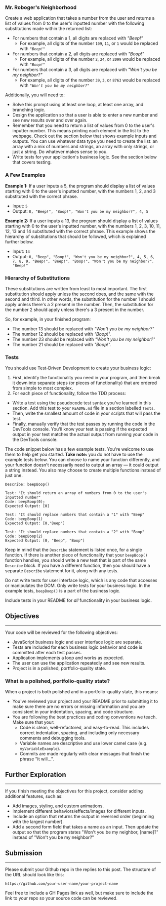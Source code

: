 ### Mr. Roboger's Neighborhood

Create a web application that takes a number from the user and returns a list of values from 0 to the user's inputted number with the following substitutions made within the returned list:

- For numbers that contain a 1, all digits are replaced with _"Beep!"_
  - For example, all digits of the number `109`, `11`, or `1` would be replaced with _`"Beep!"`_
- For numbers that contain a 2, all digits are replaced with _"Boop!"_
  - For example, all digits of the number `2`, `24`, or `2099` would be replaced with _`"Boop!"`_
- For numbers that contain a 3, all digits are replaced with _"Won't you be my neighbor?"_
  - For example, all digits of the number `39`, `3`, or `8763` would be replaced with _`"Won't you be my neighbor?"`_

Additionally, you will need to:

- Solve this prompt using at least one loop, at least one array, and branching logic.
- Design the application so that a user is able to enter a new number and see new results over and over again.
- Remember that you need to return a list of values from 0 to the user's inputter number. This means printing each element in the list to the webpage. Check out the section below that shows example inputs and outputs. You can use whatever data type you need to create the list: an array with a mix of numbers and strings, an array with only strings, or just a string. Do whatever makes sense to you.
- Write tests for your application's business logic. See the section below that covers testing.

### A Few Examples

**Example 1:** If a user inputs a 5, the program should display a list of values starting with 0 to the user's inputted number, with the numbers 1, 2, and 3 substituted with the correct phrase.

- Input: `5`
- Output: `0, "Beep!", "Boop!", "Won't you be my neighbor?", 4, 5`

**Example 2:** If a user inputs a 13, the program should display a list of values starting with 0 to the user's inputted number, with the numbers 1, 2, 3, 10, 11, 12, 13 and 14 substituted with the correct phrase. This example shows the hierarchy of substitutions that should be followed, which is explained further below.

- Input: `14`
- Output: `0, "Beep", "Boop!", "Won't you be my neighbor?", 4, 5, 6, 7, 8, 9, "Beep!", "Beep!", "Boop!", "Won't you be my neighbor?", "Beep!"`

### Hierarchy of Substitutions

These substitutions are written from least to most important. The first substitution should apply unless the second does, and the same with the second and third. In other words, the substitution for the number 1 should apply unless there's a 2 present in the number. Then, the substitution for the number 2 should apply unless there's a 3 present in the number.

So, for example, in your finished program:

- The number 13 should be replaced with _"Won't you be my neighbor?"_
- The number 12 should be replaced with _"Boop!"_.
- The number 23 should be replaced with _"Won't you be my neighbor?"_
- The number 21 should be replaced with _"Boop!"_.

### Tests

You should use Test-Driven Development to create your business logic:

1. First, identify the functionality you need in your program, and then break it down into separate steps (or pieces of functionality) that are ordered from simple to most complex.
2. For each piece of functionality, follow the TDD process:

- Write a test using the pseudocode test syntax you've learned in this section. Add this test to your `README.md` file in a section labelled `Tests`.
- Then, write the smallest amount of code in your scripts that will pass the test.
- Finally, manually verify that the test passes by running the code in the DevTools console. You'll know your test is passing if the expected output in your test matches the actual output from running your code in the DevTools console.

The code snippet below has a few example tests. You're welcome to use them to help get you started. **Take note:** you do not have to use the example tests below. You can choose to name your function differently, and your function doesn't necessarily need to output an array — it could output a string instead. You also may choose to create multiple functions instead of just one.

```
Describe: beepBoop()

Test: "It should return an array of numbers from 0 to the user's inputted number"
Code: beepBoop(0);
Expected Output: [0]

Test: "It should replace numbers that contain a "1" with "Beep"
Code: beepBoop(1)
Expected Output: [0,"Beep"]

Test: "It should replace numbers that contain a "2" with "Boop"
Code: beepBoop(2)
Expected Output: [0, "Beep", "Boop"]
```

Keep in mind that the `Describe` statement is listed once, for a single function. If there is another piece of functionality that your `beepBoop()` function handles, you should write a new test that is part of the same `Describe` block. If you have a different function, then you should have a separate `Describe` statement for it, along with any tests.

Do not write tests for user interface logic, which is any code that accesses or manipulates the DOM. Only write tests for your business logic. In the example tests, `beepBoop()` is a part of the business logic.

Include tests in your README for _all_ functionality in your business logic.

## Objectives

---

Your code will be reviewed for the following objectives:

- JavaScript business logic and user interface logic are separate.
- Tests are included for each business logic behavior and code is committed after each test passes.
- Application implements a loop and works as expected.
- The user can use the application repeatedly and see new results.
- Project is in a polished, portfolio-quality state.

### What is a polished, portfolio-quality state?

When a project is both polished and in a portfolio-quality state, this means:

- You've reviewed your project and your README prior to submitting it to make sure there are no errors or missing information and you are consistent in your indentation, spacing, and code structure.
- You are following the best practices and coding conventions we teach. Make sure that your:
  - Code is clean, well-refactored, and easy-to-read. This includes correct indentation, spacing, and including only necessary comments and debugging tools.
  - Variable names are descriptive and use lower camel case (e.g. `myVariableExample`).
  - Commits are made regularly with clear messages that finish the phrase "It will…".

## Further Exploration

---

If you finish meeting the objectives for this project, consider adding additional features, such as:

- Add images, styling, and custom animations.
- Implement different behaviors/effects/images for different inputs.
- Include an option that returns the output in reversed order (beginning with the largest number).
- Add a second form field that takes a name as an input. Then update the output so that the program states "Won't you be my neighbor, [name]?" instead of "Won't you be my neighbor?"

## Submission

---

Please submit your Github repo in the replies to this post. The structure of the URL should look like this:

`https://github.com/your-user-name/your-project-name`

Feel free to include a GH Pages link as well, but make sure to include the link to your repo so your source code can be reviewed.
